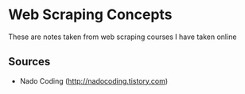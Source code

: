 # Web Scraping Concepts
These are notes taken from web scraping courses I have taken online
## Sources
- Nado Coding (http://nadocoding.tistory.com)
